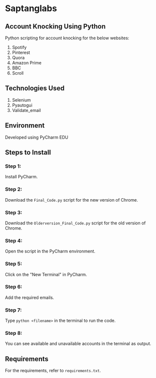 # Saptanglabs

## Account Knocking Using Python

Python scripting for account knocking for the below websites:

1. Spotify
2. Pinterest
3. Quora
4. Amazon Prime
5. BBC
6. Scroll

## Technologies Used

1. Selenium
2. Pyautogui
3. Validate_email

## Environment

Developed using PyCharm EDU

## Steps to Install

### Step 1:
Install PyCharm.

### Step 2:
Download the `Final_Code.py` script for the new version of Chrome.

### Step 3:
Download the `Olderversion_Final_Code.py` script for the old version of Chrome.

### Step 4:
Open the script in the PyCharm environment.

### Step 5:
Click on the "New Terminal" in PyCharm.

### Step 6:
Add the required emails.

### Step 7:
Type `python <filename>` in the terminal to run the code.

### Step 8:
You can see available and unavailable accounts in the terminal as output.

## Requirements

For the requirements, refer to `requirements.txt`.

